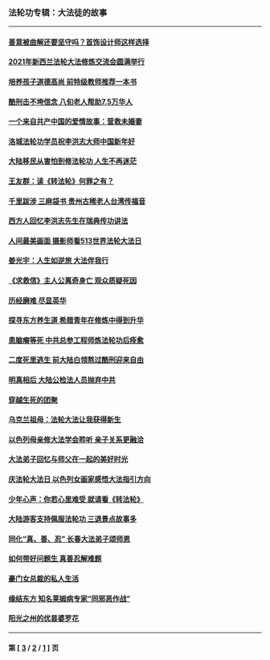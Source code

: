 ### 法轮功专辑：大法徒的故事
---
#### [善意被曲解还要坚守吗？首饰设计师这样选择](../../pages/nf1147481/n13077575.md?07270430) 
#### [2021年新西兰法轮大法修炼交流会圆满举行](../../pages/nf1147481/n13033149.md?07270430) 
#### [培养孩子道德高尚 前特级教师推荐一本书](../../pages/nf1147481/n12938640.md?07270430) 
#### [酷刑击不垮信念 八旬老人帮助7.5万华人](../../pages/nf1147481/n12880712.md?07270430) 
#### [一个来自共产中国的爱情故事：营救未婚妻](../../pages/nf1147481/n12778386.md?07270430) 
#### [洛城法轮功学员祝李洪志大师中国新年好](../../pages/nf1147481/n12724685.md?07270430) 
#### [大陆移民从害怕到修法轮功 人生不再迷茫](../../pages/nf1147481/n12414325.md?07270430) 
#### [王友群：读《转法轮》何罪之有？](../../pages/nf1147481/n12408647.md?07270430) 
#### [千里跋涉 三麻袋书 贵州古稀老人台湾传福音](../../pages/nf1147481/n12198750.md?07270430) 
#### [西方人回忆李洪志先生在瑞典传功讲法](../../pages/nf1147481/n12099607.md?07270430) 
#### [人间最美画面 摄影师看513世界法轮大法日](../../pages/nf1147481/n12094118.md?07270430) 
#### [姜光宇：人生如逆旅 大法伴我行](../../pages/nf1147481/n12088664.md?07270430) 
#### [《求救信》主人公离奇身亡 观众质疑死因](../../pages/nf1147481/n11845215.md?07270430) 
#### [历经磨难 尽显英华](../../pages/nf1147481/n11723297.md?07270430) 
#### [探寻东方养生道 希腊青年在修炼中得到升华](../../pages/nf1147481/n11494502.md?07270430) 
#### [患脑瘤等死 中共总参工程师炼法轮功后痊愈](../../pages/nf1147481/n11466682.md?07270430) 
#### [二度死里逃生 前大陆白领熬过酷刑迎来自由](../../pages/nf1147481/n11368594.md?07270430) 
#### [明真相后 大陆公检法人员抛弃中共](../../pages/nf1147481/n11358618.md?07270430) 
#### [穿越生死的团聚](../../pages/nf1147481/n11258922.md?07270430) 
#### [乌克兰祖母：法轮大法让我获得新生](../../pages/nf1147481/n11269457.md?07270430) 
#### [以色列母亲修大法学会聆听 亲子关系更融洽](../../pages/nf1147481/n11268195.md?07270430) 
#### [大法弟子回忆与师父在一起的美好时光](../../pages/nf1147481/n11267759.md?07270430) 
#### [庆法轮大法日 以色列女画家感悟大法指引方向](../../pages/nf1147481/n11267735.md?07270430) 
#### [少年心声：你若心里难受 就请看《转法轮》](../../pages/nf1147481/n11267496.md?07270430) 
#### [大陆游客支持佩服法轮功 三退景点故事多](../../pages/nf1147481/n11267378.md?07270430) 
#### [同化“真、善、忍” 长春大法弟子颂师恩](../../pages/nf1147481/n11266497.md?07270430) 
#### [如何带好问题生 真善忍解难题](../../pages/nf1147481/n11243655.md?07270430) 
#### [豪门女总裁的私人生活](../../pages/nf1147481/n10127794.md?07270430) 
#### [缘结东方 知名莱姆病专家“同邪恶作战”](../../pages/nf1147481/n10682468.md?07270430) 
#### [阳光之州的优昙婆罗花](../../pages/nf1147481/n10546697.md?07270430) 

---
#### 第 [ [3](./3.md?07270430) / [2](./2.md?07270430) / [1](./1.md?07270430) ] 页
